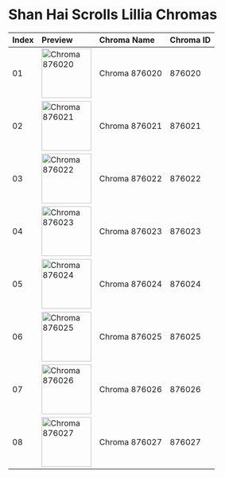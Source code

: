 # Shan Hai Scrolls Lillia Chromas

| Index | Preview | Chroma Name | Chroma ID |
|:---|:---|:---|:---|
| 01 | <img src='https://raw.communitydragon.org/latest/plugins/rcp-be-lol-game-data/global/default/v1/champion-chroma-images/876/876020.png' alt='Chroma 876020' width='100'> | Chroma 876020 | 876020 |
| 02 | <img src='https://raw.communitydragon.org/latest/plugins/rcp-be-lol-game-data/global/default/v1/champion-chroma-images/876/876021.png' alt='Chroma 876021' width='100'> | Chroma 876021 | 876021 |
| 03 | <img src='https://raw.communitydragon.org/latest/plugins/rcp-be-lol-game-data/global/default/v1/champion-chroma-images/876/876022.png' alt='Chroma 876022' width='100'> | Chroma 876022 | 876022 |
| 04 | <img src='https://raw.communitydragon.org/latest/plugins/rcp-be-lol-game-data/global/default/v1/champion-chroma-images/876/876023.png' alt='Chroma 876023' width='100'> | Chroma 876023 | 876023 |
| 05 | <img src='https://raw.communitydragon.org/latest/plugins/rcp-be-lol-game-data/global/default/v1/champion-chroma-images/876/876024.png' alt='Chroma 876024' width='100'> | Chroma 876024 | 876024 |
| 06 | <img src='https://raw.communitydragon.org/latest/plugins/rcp-be-lol-game-data/global/default/v1/champion-chroma-images/876/876025.png' alt='Chroma 876025' width='100'> | Chroma 876025 | 876025 |
| 07 | <img src='https://raw.communitydragon.org/latest/plugins/rcp-be-lol-game-data/global/default/v1/champion-chroma-images/876/876026.png' alt='Chroma 876026' width='100'> | Chroma 876026 | 876026 |
| 08 | <img src='https://raw.communitydragon.org/latest/plugins/rcp-be-lol-game-data/global/default/v1/champion-chroma-images/876/876027.png' alt='Chroma 876027' width='100'> | Chroma 876027 | 876027 |
